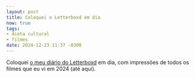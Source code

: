 ```yaml
---
layout: post
title: Coloquei o Letterboxd em dia
now: true
tags:
- dieta cultural
- filmes
date: 2024-12-23 11:37 -0300
---
```

Coloquei [o meu diário do Letterboxd](https://letterboxd.com/arthrfrts/films/diary/) em dia, com impressões de todos os filmes que eu vi em 2024 (até aqui).
